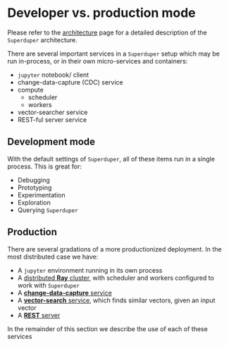 # Developer vs. production mode

Please refer to the [architecture](../fundamentals/design.md) page for a detailed description of the `Superduper` architecture.

There are several important services in a `Superduper` setup which may be run in-process, or in their 
own micro-services and containers:

- `jupyter` notebook/ client
- change-data-capture (CDC) service
- compute
  - scheduler
  - workers
- vector-searcher service
- REST-ful server service

## Development mode

With the default settings of `Superduper`, all of these items run in a single process.
This is great for:

- Debugging
- Prototyping
- Experimentation
- Exploration
- Querying `Superduper`

## Production

There are several gradations of a more productionized deployment.
In the most distributed case we have:

- A `jupyter` environment running in its own process
- A [distributed **Ray** cluster](non_blocking_ray_jobs), with scheduler and workers configured to work with `Superduper`
- A [**change-data-capture** service](change_data_capture)
- A [**vector-search** service](vector_comparison_service), which finds similar vectors, given an input vector
- A [**REST** server](./rest_api)

In the remainder of this section we describe the use of each of these services

